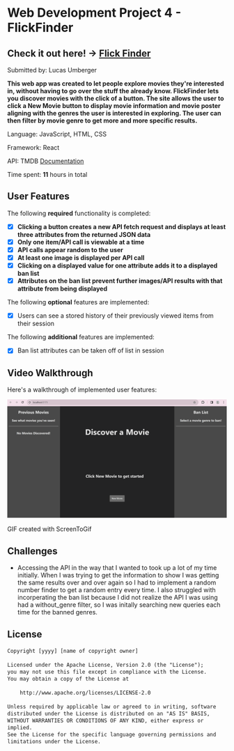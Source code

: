 # Web Development Project 4 - FlickFinder

## Check it out here! -> [Flick Finder](https://lumberger22.github.io/FlickFinder/)

Submitted by: Lucas Umberger

**This web app was created to let people explore movies they're interested in, without having to go over the stuff the already know. FlickFinder lets you discover movies with the click of a button. The site allows the user to click a New Movie button to display movie information and movie poster aligning with the genres the user is interested in exploring. The user can then filter by movie genre to get more and more specific results.**

Language: JavaScript, HTML, CSS

Framework: React

API: TMDB [Documentation](https://themoviedb.org/?language=en-US)

Time spent: **11** hours in total

## User Features

The following **required** functionality is completed:

- [x] **Clicking a button creates a new API fetch request and displays at least three attributes from the returned JSON data**
- [x] **Only one item/API call is viewable at a time**
- [x] **API calls appear random to the user**
- [x] **At least one image is displayed per API call**
- [x] **Clicking on a displayed value for one attribute adds it to a displayed ban list**
- [x] **Attributes on the ban list prevent further images/API results with that attribute from being displayed**

The following **optional** features are implemented:

- [x] Users can see a stored history of their previously viewed items from their session

The following **additional** features are implemented:

* [x] Ban list attributes can be taken off of list in session

## Video Walkthrough

Here's a walkthrough of implemented user features:

![](walkthrough4.gif)

<!-- Replace this with whatever GIF tool you used! -->
GIF created with ScreenToGif
<!-- Recommended tools:
[Kap](https://getkap.co/) for macOS
[ScreenToGif](https://www.screentogif.com/) for Windows
[peek](https://github.com/phw/peek) for Linux. -->

## Challenges

 - Accessing the API in the way that I wanted to took up a lot of my time initially. When I was trying to get the information to show I was getting the same results over and over again so I had to implement a random number finder to get a random entry every time. I also struggled with incorperating the ban list because I did not realize the API I was using had a without_genre filter, so I was initally searching new queries each time for the banned genres.

## License

    Copyright [yyyy] [name of copyright owner]

    Licensed under the Apache License, Version 2.0 (the "License");
    you may not use this file except in compliance with the License.
    You may obtain a copy of the License at

        http://www.apache.org/licenses/LICENSE-2.0

    Unless required by applicable law or agreed to in writing, software
    distributed under the License is distributed on an "AS IS" BASIS,
    WITHOUT WARRANTIES OR CONDITIONS OF ANY KIND, either express or implied.
    See the License for the specific language governing permissions and
    limitations under the License.
